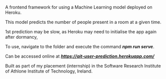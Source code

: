 A frontend framework for using a Machine Learning model deployed on Heroku.

This model predicts the number of people present in a room at a given time.

1st prediction may be slow, as Heroku may need to initialise the app again after dormancy,

To use, navigate to the folder and execute the command <b><i>npm run serve</i></b>.

Can be accessed online at <b><i>https://ait-user-prediction.herokuapp.com/</i></b>

Built as part of my placement (internship) in the Software Research Institute of Athlone Institute of Technology, Ireland.
